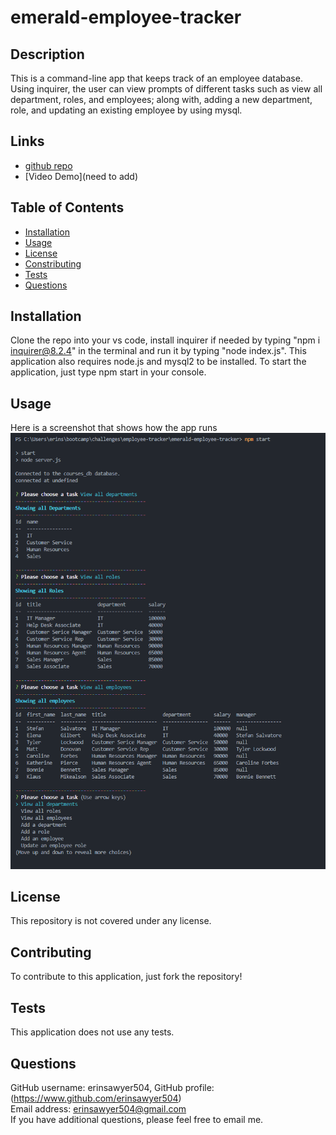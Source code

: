 # emerald-employee-tracker

## Description
This is a command-line app that keeps track of an employee database.  Using inquirer, the user can view prompts of different tasks such as view all department, roles, and employees; along with, adding a new department, role, and updating an existing employee by using mysql. 

## Links
- [github repo](https://github.com/erinsawyer504/emerald-employee-tracker)
- [Video Demo](need to add)

## Table of Contents
- [Installation](#installation)  
- [Usage](#usage)  
- [License](#license)  
- [Constributing](#contributing)  
- [Tests](#tests)  
- [Questions](#questions)

## Installation
Clone the repo into your vs code, install inquirer if needed by typing "npm i inquirer@8.2.4" in the terminal and run it by typing "node index.js".  This application also requires node.js and mysql2 to be installed.  To start the application, just type npm start in your console.

## Usage
Here is a screenshot that shows how the app runs
![Demo of Employee Tracker App](./assets/employeeTracker.PNG)

## License
This repository is not covered under any license.

## Contributing
To contribute to this application, just fork the repository!

## Tests
This application does not use any tests.

## Questions
GitHub username: erinsawyer504, 
GitHub profile: (https://www.github.com/erinsawyer504)    
Email address: erinsawyer504@gmail.com  
If you have additional questions, please feel free to email me.
